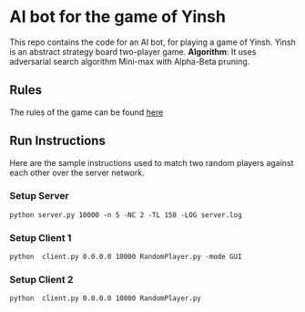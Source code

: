 # AI bot for the game of Yinsh

This repo contains the code for an AI bot, for playing a game of Yinsh. Yinsh is an abstract strategy board two-player game.
**Algorithm**: It uses adversarial search algorithm Mini-max with Alpha-Beta pruning.

## Rules
The rules of the game can be found [here](http://www.gipf.com/yinsh/rules/rules.html)

## Run Instructions
Here are the sample instructions used to match two random players against each other over the server network.
### Setup Server
`python server.py 10000 -n 5 -NC 2 -TL 150 -LOG server.log`
### Setup Client 1
`python  client.py 0.0.0.0 10000 RandomPlayer.py -mode GUI`
### Setup Client 2
`python  client.py 0.0.0.0 10000 RandomPlayer.py`